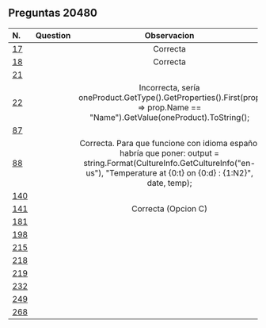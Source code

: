 ## Preguntas **20480**


| N. | Question | Observacion
| :--- | --- | :---:
| [17](./17/) |   | Correcta
| [18](./18/) |   | Correcta
| [21](./21/) |   | 
| [22](./22/) |   | Incorrecta, sería oneProduct.GetType().GetProperties().First(prop => prop.Name == "Name").GetValue(oneProduct).ToString();
| [87](./87/) |   | 
| [88](./88/) |   | Correcta. Para que funcione con idioma español habría que poner:   output = string.Format(CultureInfo.GetCultureInfo("en-us"), "Temperature at {0:t} on {0:d} : {1:N2}", date, temp);
| [140](./140/) |   | 
| [141](./141/) |   | Correcta (Opcion C)
| [181](./181/) |   | 
| [198](./198/) |   | 
| [215](./215/) |   | 
| [218](./218/) |   | 
| [219](./219/) |   | 
| [232](./232/) |   | 
| [249](./249/) |   | 
| [268](./268/) |   | 
 
